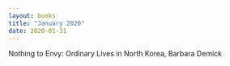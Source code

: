 ```yaml
---
layout: books
title: "January 2020"
date: 2020-01-31
---
```


Nothing to Envy: Ordinary Lives in North Korea, Barbara Demick

